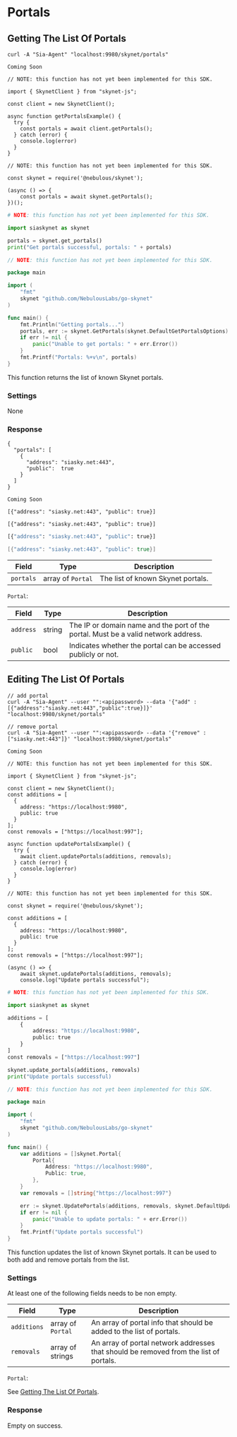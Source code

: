 # Portals

## Getting The List Of Portals

```shell--curl
curl -A "Sia-Agent" "localhost:9980/skynet/portals"
```

```shell--cli
Coming Soon
```

```javascript--browser
// NOTE: this function has not yet been implemented for this SDK.

import { SkynetClient } from "skynet-js";

const client = new SkynetClient();

async function getPortalsExample() {
  try {
    const portals = await client.getPortals();
  } catch (error) {
    console.log(error)
  }
}
```

```javascript--node
// NOTE: this function has not yet been implemented for this SDK.

const skynet = require('@nebulous/skynet');

(async () => {
	const portals = await skynet.getPortals();
})();
```

```python
# NOTE: this function has not yet been implemented for this SDK.

import siaskynet as skynet

portals = skynet.get_portals()
print("Get portals successful, portals: " + portals)
```

```go
// NOTE: this function has not yet been implemented for this SDK.

package main

import (
	"fmt"
	skynet "github.com/NebulousLabs/go-skynet"
)

func main() {
	fmt.Println("Getting portals...")
	portals, err := skynet.GetPortals(skynet.DefaultGetPortalsOptions)
	if err != nil {
		panic("Unable to get portals: " + err.Error())
	}
	fmt.Printf("Portals: %+v\n", portals)
}
```

This function returns the list of known Skynet portals.

### Settings

None

### Response

```shell--curl
{
  "portals": [
    {
      "address": "siasky.net:443",
      "public":  true
    }
  ]
}
```

```shell--cli
Coming Soon
```

```javascript--browser
[{"address": "siasky.net:443", "public": true}]
```

```javascript--node
[{"address": "siasky.net:443", "public": true}]
```

```python
[{"address": "siasky.net:443", "public": true}]
```

```go
[{"address": "siasky.net:443", "public": true}]
```

Field | Type | Description
----- | ---- | -----------
`portals` | array of `Portal` | The list of known Skynet portals.

`Portal`:

Field | Type | Description
----- | ---- | -----------
`address` | string | The IP or domain name and the port of the portal. Must be a valid network address.
`public` | bool | Indicates whether the portal can be accessed publicly or not.

## Editing The List Of Portals

```shell--curl
// add portal
curl -A "Sia-Agent" --user "":<apipassword> --data '{"add" : [{"address":"siasky.net:443","public":true}]}' "localhost:9980/skynet/portals"

// remove portal
curl -A "Sia-Agent" --user "":<apipassword> --data '{"remove" : ["siasky.net:443"]}' "localhost:9980/skynet/portals"
```

```shell--cli
Coming Soon
```

```javascript--browser
// NOTE: this function has not yet been implemented for this SDK.

import { SkynetClient } from "skynet-js";

const client = new SkynetClient();
const additions = [
  {
    address: "https://localhost:9980",
    public: true
  }
];
const removals = ["https://localhost:997"];

async function updatePortalsExample() {
  try {
    await client.updatePortals(additions, removals);
  } catch (error) {
    console.log(error)
  }
}
```

```javascript--node
// NOTE: this function has not yet been implemented for this SDK.

const skynet = require('@nebulous/skynet');

const additions = [
  {
    address: "https://localhost:9980",
    public: true
  }
];
const removals = ["https://localhost:997"];

(async () => {
	await skynet.updatePortals(additions, removals);
	console.log("Update portals successful");
```

```python
# NOTE: this function has not yet been implemented for this SDK.

import siaskynet as skynet

additions = [
	{
		address: "https://localhost:9980",
		public: true
	}
]
const removals = ["https://localhost:997"]

skynet.update_portals(additions, removals)
print("Update portals successful)
```

```go
// NOTE: this function has not yet been implemented for this SDK.

package main

import (
	"fmt"
	skynet "github.com/NebulousLabs/go-skynet"
)

func main() {
	var additions = []skynet.Portal{
		Portal{
			Address: "https://localhost:9980",
			Public: true,
		},
	}
	var removals = []string{"https://localhost:997"}

	err := skynet.UpdatePortals(additions, removals, skynet.DefaultUpdatePortalsOptions)
	if err != nil {
		panic("Unable to update portals: " + err.Error())
	}
	fmt.Printf("Update portals successful")
}
```

This function updates the list of known Skynet portals. It can be used to both
add and remove portals from the list.

### Settings

<aside class="warning">At least one of the following fields needs to be non empty.</aside>

Field | Type | Description
----- | ---- | -----------
`additions` | array of `Portal` | An array of portal info that should be added to the list of portals.
`removals` | array of strings | An array of portal network addresses that should be removed from the list of portals.

`Portal`:

See [Getting The List Of Portals](#getting-the-list-of-portals).

### Response

Empty on success.
